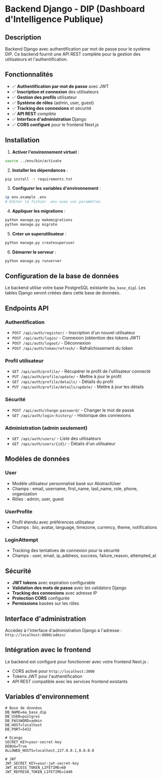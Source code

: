 # Backend Django - DIP (Dashboard d'Intelligence Publique)

## Description

Backend Django avec authentification par mot de passe pour le système DIP. Ce backend fournit une API REST complète pour la gestion des utilisateurs et l'authentification.

## Fonctionnalités

- ✅ **Authentification par mot de passe** avec JWT
- ✅ **Inscription et connexion** des utilisateurs
- ✅ **Gestion des profils** utilisateur
- ✅ **Système de rôles** (admin, user, guest)
- ✅ **Tracking des connexions** et sécurité
- ✅ **API REST** complète
- ✅ **Interface d'administration** Django
- ✅ **CORS configuré** pour le frontend Next.js

## Installation

1. **Activer l'environnement virtuel** :
```bash
source ../env/bin/activate
```

2. **Installer les dépendances** :
```bash
pip install -r requirements.txt
```

3. **Configurer les variables d'environnement** :
```bash
cp env.example .env
# Éditer le fichier .env avec vos paramètres
```

4. **Appliquer les migrations** :
```bash
python manage.py makemigrations
python manage.py migrate
```

5. **Créer un superutilisateur** :
```bash
python manage.py createsuperuser
```

6. **Démarrer le serveur** :
```bash
python manage.py runserver
```

## Configuration de la base de données

Le backend utilise votre base PostgreSQL existante (`ma_base_dip`). Les tables Django seront créées dans cette base de données.

## Endpoints API

### Authentification
- `POST /api/auth/register/` - Inscription d'un nouvel utilisateur
- `POST /api/auth/login/` - Connexion (obtention des tokens JWT)
- `POST /api/auth/logout/` - Déconnexion
- `POST /api/auth/token/refresh/` - Rafraîchissement du token

### Profil utilisateur
- `GET /api/auth/profile/` - Récupérer le profil de l'utilisateur connecté
- `PUT /api/auth/profile/update/` - Mettre à jour le profil
- `GET /api/auth/profile/details/` - Détails du profil
- `PUT /api/auth/profile/details/update/` - Mettre à jour les détails

### Sécurité
- `POST /api/auth/change-password/` - Changer le mot de passe
- `GET /api/auth/login-history/` - Historique des connexions

### Administration (admin seulement)
- `GET /api/auth/users/` - Liste des utilisateurs
- `GET /api/auth/users/{id}/` - Détails d'un utilisateur

## Modèles de données

### User
- Modèle utilisateur personnalisé basé sur AbstractUser
- Champs : email, username, first_name, last_name, role, phone, organization
- Rôles : admin, user, guest

### UserProfile
- Profil étendu avec préférences utilisateur
- Champs : bio, avatar, language, timezone, currency, theme, notifications

### LoginAttempt
- Tracking des tentatives de connexion pour la sécurité
- Champs : user, email, ip_address, success, failure_reason, attempted_at

## Sécurité

- **JWT tokens** avec expiration configurable
- **Validation des mots de passe** avec les validators Django
- **Tracking des connexions** avec adresse IP
- **Protection CORS** configurée
- **Permissions** basées sur les rôles

## Interface d'administration

Accédez à l'interface d'administration Django à l'adresse :
`http://localhost:8000/admin/`

## Intégration avec le frontend

Le backend est configuré pour fonctionner avec votre frontend Next.js :
- CORS activé pour `http://localhost:3000`
- Tokens JWT pour l'authentification
- API REST compatible avec les services frontend existants

## Variables d'environnement

```env
# Base de données
DB_NAME=ma_base_dip
DB_USER=postgres
DB_PASSWORD=admin
DB_HOST=localhost
DB_PORT=5432

# Django
SECRET_KEY=your-secret-key
DEBUG=True
ALLOWED_HOSTS=localhost,127.0.0.1,0.0.0.0

# JWT
JWT_SECRET_KEY=your-jwt-secret-key
JWT_ACCESS_TOKEN_LIFETIME=60
JWT_REFRESH_TOKEN_LIFETIME=1440
```


